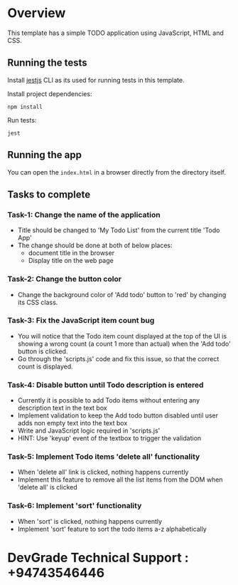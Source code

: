 # Overview

This template has a simple TODO application using JavaScript, HTML and CSS.

## Running the tests

Install [jestjs](https://jestjs.io/docs/en/getting-started) CLI as its used for running tests in this template.

Install project dependencies:

```npm install```

Run tests:

```jest```

## Running the app

You can open the `index.html` in a browser directly from the directory itself.

## Tasks to complete

### Task-1: Change the name of the application

- Title should be changed to 'My Todo List' from the current title 'Todo App'
- The change should be done at both of below places:
  - document title in the browser
  - Display title on the web page

### Task-2: Change the button color

- Change the background color of 'Add todo' button to 'red' by changing its CSS class.

### Task-3: Fix the JavaScript item count bug

- You will notice that the Todo item count displayed at the top of the UI is showing a wrong count (a count 1 more than actual) when the 'Add todo' button is clicked.
- Go through the 'scripts.js' code and fix this issue, so that the correct count is displayed.

### Task-4: Disable button until Todo description is entered

- Currently it is possible to add Todo items without entering any description text in the text box
- Implement validation to keep the Add todo button disabled until user adds non empty text into the text box
- Write and JavaScript logic required in 'scripts.js'
- HINT: Use 'keyup' event of the textbox to trigger the validation

### Task-5: Implement Todo items 'delete all' functionality

- When 'delete all' link is clicked, nothing happens currently
- Implement this feature to remove all the list items from the DOM when 'delete all' is clicked

### Task-6: Implement 'sort' functionality

- When 'sort' is clicked, nothing happens currently
- Implement 'sort' feature to sort the todo items a-z alphabetically

DevGrade Technical Support : +94743546446
=========================================
